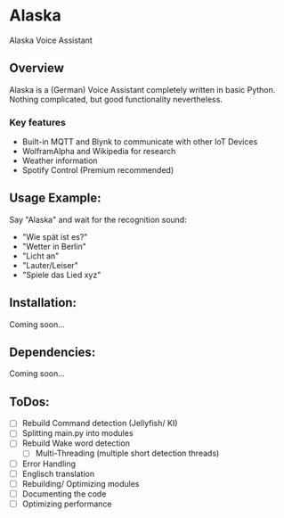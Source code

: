 # Alaska
Alaska Voice Assistant

## Overview
Alaska is a (German) Voice Assistant completely written in basic Python. Nothing complicated, but good functionality nevertheless.

### Key features
- Built-in MQTT and Blynk to communicate with other IoT Devices
- WolframAlpha and Wikipedia for research
- Weather information
- Spotify Control (Premium recommended)


## Usage Example:
Say "Alaska" and wait for the recognition sound:
- "Wie spät ist es?"
- "Wetter in Berlin"
- "Licht an"
- "Lauter/Leiser"
- "Spiele das Lied xyz"


## Installation:
Coming soon...


## Dependencies:
Coming soon...


## ToDos:
- [ ] Rebuild Command detection (Jellyfish/ KI)
- [ ] Splitting main.py into modules
- [ ] Rebuild Wake word detection
  - [ ] Multi-Threading (multiple short detection threads)
- [ ] Error Handling
- [ ] Englisch translation
- [ ] Rebuilding/ Optimizing modules
- [ ] Documenting the code
- [ ] Optimizing performance
